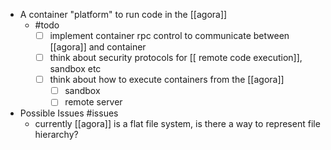 - A container "platform" to run code in the [[agora]]
	- #todo
		- [ ]  implement container rpc control to communicate between [[agora]] and container
		- [ ] think about security protocols for [[ remote code execution]], sandbox etc
		- [ ] think about how to execute containers from the [[agora]]
			- [ ] sandbox
			- [ ] remote server
- Possible Issues #issues
	- currently [[agora]] is a flat file system, is there a way to represent file hierarchy?